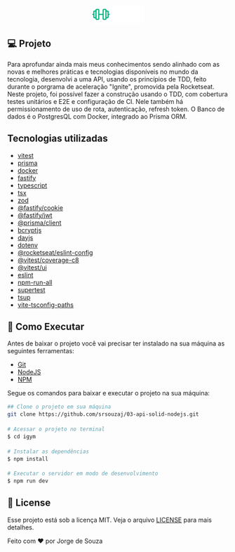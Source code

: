 <p align="center">
  <img alt="Ignite Gym" loading="lazy"
   src="https://raw.githubusercontent.com/srsouzaj/igym/refs/heads/main/.github/logo.png" />
</p>

## **💻** Projeto

Para aprofundar ainda mais meus conhecimentos sendo alinhado com as novas e melhores práticas e tecnologias disponíveis no mundo da tecnologia, desenvolvi a uma API, usando os princípios de TDD, feito durante o porgrama de aceleração "Ignite", promovida pela Rocketseat. Neste projeto, foi possível fazer a construção usando o TDD, com cobertura testes unitários e E2E e configuração de CI. Nele também há permissionamento de uso de rota, autenticação, refresh token. O Banco de dados é o PostgresQL com Docker, integrado ao Prisma ORM.

## Tecnologias utilizadas

- [vitest](https://www.npmjs.com/package/vitest)
- [prisma](https://www.npmjs.com/package/prisma)
- [docker](https://www.docker.com/)
- [fastify](https://www.npmjs.com/package/fastify)
- [typescript](https://www.npmjs.com/package/typescript)
- [tsx](https://www.npmjs.com/package/tsx)
- [zod](https://www.npmjs.com/package/zod)
- [@fastify/cookie](https://www.npmjs.com/package/@fastify/cookie)
- [@fastify/jwt](https://www.npmjs.com/package/@fastify/jwt)
- [@prisma/client](https://www.npmjs.com/package/@prisma/client)
- [bcryptjs](https://www.npmjs.com/package/bcryptjs)
- [dayjs](https://www.npmjs.com/package/dayjs)
- [dotenv](https://www.npmjs.com/package/dotenv)
- [@rocketseat/eslint-config](https://www.npmjs.com/package/@rocketseat/eslint-config)
- [@vitest/coverage-c8](https://www.npmjs.com/package/@vitest/coverage-c8)
- [@vitest/ui](https://www.npmjs.com/package/@vitest/ui)
- [eslint](https://www.npmjs.com/package/eslint)
- [npm-run-all](https://www.npmjs.com/package/npm-run-all)
- [supertest](https://www.npmjs.com/package/supertest)
- [tsup](https://www.npmjs.com/package/tsup)
- [vite-tsconfig-paths](https://www.npmjs.com/package/vite-tsconfig-paths)

## **🚀** Como Executar

Antes de baixar o projeto você vai precisar ter instalado na sua máquina as seguintes ferramentas:

- [Git](https://git-scm.com/)
- [NodeJS](https://nodejs.org/en/)
- [NPM](https://www.npmjs.com/)

Segue os comandos para baixar e executar o projeto na sua máquina:

```bash
## Clone o projeto em sua máquina
git clone https://github.com/srsouzaj/03-api-solid-nodejs.git

# Acessar o projeto no terminal
$ cd igym

# Instalar as dependências
$ npm install

# Executar o servidor em modo de desenvolvimento
$ npm run dev

```

## 📝 License

Esse projeto está sob a licença MIT. Veja o arquivo [LICENSE](https://github.com/srsouzaj/03-api-solid-nodejs/blob/main/LICENSE) para mais detalhes.

Feito com ❤️ por Jorge de Souza
